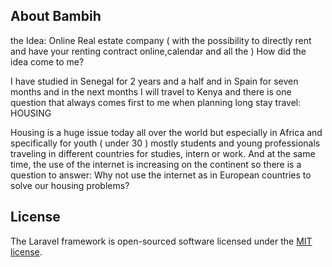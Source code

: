 ## About Bambih

the Idea: Online Real estate company ( with the possibility to directly rent and have your renting contract online,calendar and all the  )
How did the idea come to me? 

I have studied in Senegal for 2 years and a half and in Spain for seven months and in the next months I will travel to Kenya and there is one question that always comes first to me when planning long stay travel: HOUSING 

Housing is a huge issue today all over the world but especially in Africa and specifically for youth ( under 30 ) mostly students and young professionals traveling in different countries for studies, intern or work. And at the same time, the use of the internet is increasing on the continent so there is a question to answer: Why not use the internet as in European countries to solve our housing problems? 

## License

The Laravel framework is open-sourced software licensed under the [MIT license](https://opensource.org/licenses/MIT).
